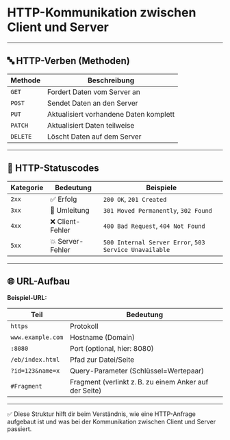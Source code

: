 # HTTP-Kommunikation zwischen Client und Server


---

## 🔤 HTTP-Verben (Methoden)

| Methode | Beschreibung                            |
|---------|-----------------------------------------|
| `GET`   | Fordert Daten vom Server an             |
| `POST`  | Sendet Daten an den Server              |
| `PUT`   | Aktualisiert vorhandene Daten komplett  |
| `PATCH` | Aktualisiert Daten teilweise            |
| `DELETE`| Löscht Daten auf dem Server             |

---

## 📡 HTTP-Statuscodes

| Kategorie | Bedeutung                | Beispiele          |
|-----------|--------------------------|--------------------|
| `2xx`     | ✅ Erfolg                 | `200 OK`, `201 Created` |
| `3xx`     | 🔁 Umleitung              | `301 Moved Permanently`, `302 Found` |
| `4xx`     | ❌ Client-Fehler          | `400 Bad Request`, `404 Not Found` |
| `5xx`     | 💥 Server-Fehler          | `500 Internal Server Error`, `503 Service Unavailable` |

---

## 🌐 URL-Aufbau

**Beispiel-URL:**


| Teil         | Bedeutung                              |
|--------------|----------------------------------------|
| `https`      | Protokoll                              |
| `www.example.com` | Hostname (Domain)                 |
| `:8080`      | Port (optional, hier: 8080)            |
| `/eb/index.html` | Pfad zur Datei/Seite               |
| `?id=123&name=x` | Query-Parameter (Schlüssel=Wertepaar) |
| `#Fragment`  | Fragment (verlinkt z. B. zu einem Anker auf der Seite) |

---

✅ Diese Struktur hilft dir beim Verständnis, wie eine HTTP-Anfrage aufgebaut ist und was bei der Kommunikation zwischen Client und Server passiert.



